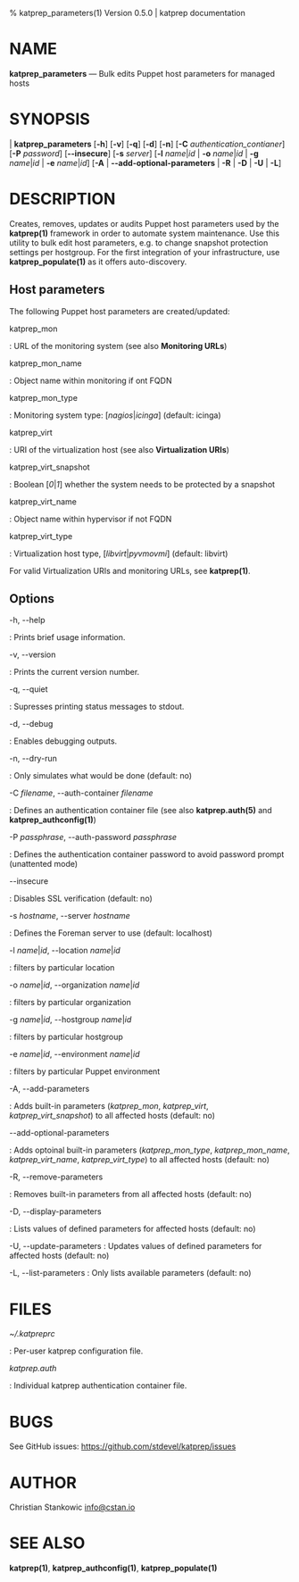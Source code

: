 % katprep_parameters(1) Version 0.5.0 | katprep documentation

NAME
====

**katprep_parameters** — Bulk edits Puppet host parameters for managed hosts

SYNOPSIS
========

| **katprep_parameters** \[**-h**] \[**-v**] \[**-q**] \[**-d**] \[**-n**] \[**-C** _authentication\_contianer_] \[**-P** _password_] \[**--insecure**] \[**-s** _server_] \[**-l** _name_|_id_ | **-o** _name_|_id_ | **-g** _name_|_id_ | **-e** _name_|_id_] \[**-A** | **--add-optional-parameters** | **-R** | **-D** | **-U** | **-L**]

DESCRIPTION
===========

Creates, removes, updates or audits Puppet host parameters used by the **katprep(1)** framework in order to automate system maintenance.
Use this utility to bulk edit host parameters, e.g. to change snapshot protection settings per hostgroup. For the first integration of your infrastructure, use **katprep_populate(1)** as it offers auto-discovery.

Host parameters
---------------

The following Puppet host parameters are created/updated:

katprep_mon

:   URL of the monitoring system (see also **Monitoring URLs**)

katprep_mon_name

:   Object name within monitoring if ont FQDN

katprep_mon_type

:   Monitoring system type: \[_nagios_|_icinga_] (default: icinga)

katprep_virt

:   URI of the virtualization host (see also **Virtualization URIs**)

katprep_virt_snapshot

:   Boolean \[_0_|_1_] whether the system needs to be protected by a snapshot

katprep_virt_name

:   Object name within hypervisor if not FQDN

katprep_virt_type

:   Virtualization host type, \[_libvirt_|_pyvmovmi_] (default: libvirt)

For valid Virtualization URIs and monitoring URLs, see **katprep(1)**.

Options
-------

-h, --help

:   Prints brief usage information.

-v, --version

:   Prints the current version number.

-q, --quiet

:   Supresses printing status messages to stdout.

-d, --debug

:   Enables debugging outputs.

-n, --dry-run

:   Only simulates what would be done (default: no)

-C _filename_, --auth-container _filename_

:   Defines an authentication container file (see also **katprep.auth(5)** and **katprep_authconfig(1)**)

-P _passphrase_, --auth-password _passphrase_

:   Defines the authentication container password to avoid password prompt (unattented mode)

--insecure

:   Disables SSL verification (default: no)

-s _hostname_, --server _hostname_

:   Defines the Foreman server to use (default: localhost)

-l _name_|_id_, --location _name_|_id_

:   filters by particular location

-o _name_|_id_, --organization _name_|_id_

:   filters by particular organization

-g _name_|_id_, --hostgroup _name_|_id_

:   filters by particular hostgroup

-e _name_|_id_, --environment _name_|_id_

:   filters by particular Puppet environment

-A, --add-parameters

:   Adds built-in parameters (_katprep\_mon_, _katprep\_virt_, _katprep\_virt\_snapshot_) to all affected hosts (default: no)

--add-optional-parameters

:   Adds optoinal built-in parameters (_katprep\_mon\_type_, _katprep\_mon\_name_, _katprep\_virt\_name_, _katprep\_virt\_type_) to all affected hosts (default: no)

-R, --remove-parameters

:   Removes built-in parameters from all affected hosts (default: no)

-D, --display-parameters

:   Lists values of defined parameters for affected hosts (default: no)

-U, --update-parameters
:   Updates values of defined parameters for affected hosts (default: no)

-L, --list-parameters
:   Only lists available parameters (default: no)

FILES
=====

*~/.katpreprc*

:   Per-user katprep configuration file.

*katprep.auth*

:   Individual katprep authentication container file.

BUGS
====

See GitHub issues: <https://github.com/stdevel/katprep/issues>

AUTHOR
======

Christian Stankowic <info@cstan.io>

SEE ALSO
========

**katprep(1)**, **katprep_authconfig(1)**, **katprep_populate(1)**

